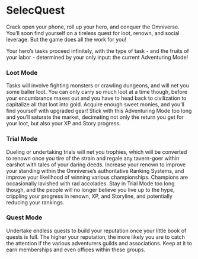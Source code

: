 # SelecQuest
Crack open your phone, roll up your hero, and conquer the Omniverse. You’ll soon find yourself on a tireless quest for loot, renown, and social leverage. But the game does all the work for you!

Your hero’s tasks proceed infinitely, with the type of task - and the fruits of your labor - determined by your only input: the current Adventuring Mode!

### Loot Mode
Tasks will involve fighting monsters or crawling dungeons, and will net you some baller loot. You can only carry so much loot at a time though, before your encumbrance maxes out and you have to head back to civilization to capitalize all that loot into gold. Acquire enough sweet monies, and you’ll find yourself with upgraded gear! Stick with this Adventuring Mode too long and you’ll saturate the market, decimating not only the return you get for your loot, but also your XP and Story progress.

### Trial Mode
Dueling or undertaking trials will net you trophies, which will be converted to renown once you tire of the strain and regale any tavern-goer within earshot with tales of your daring deeds. Increase your renown to improve your standing within the Omniverse’s authoritative Ranking Systems, and improve your likelihood of winning various championships. Champions are occasionally lavished with rad accolades. Stay in Trial Mode too long though, and the people will no longer believe you live up to the hype, crippling your progress in renown, XP, and Storyline, and potentially reducing your rankings.

### Quest Mode
Undertake endless quests to build your reputation once your little book of quests is full. The higher your reputation, the more likely you are to catch the attention if the various adventurers guilds and associations. Keep at it to earn memberships and even offices within these groups. 